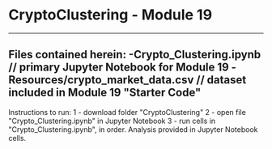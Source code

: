 # CryptoClustering - Module 19
--------------------------------

Files contained herein:
-Crypto_Clustering.ipynb // primary Jupyter Notebook for Module 19
-Resources/crypto_market_data.csv // dataset included in Module 19 "Starter Code"
--------------------------------

Instructions to run:
1 - download folder "CryptoClustering"
2 - open file "Crypto_Clustering.ipynb" in Jupyter Notebook
3 - run cells in "Crypto_Clustering.ipynb", in order. Analysis provided in Jupyter Notebook cells.
